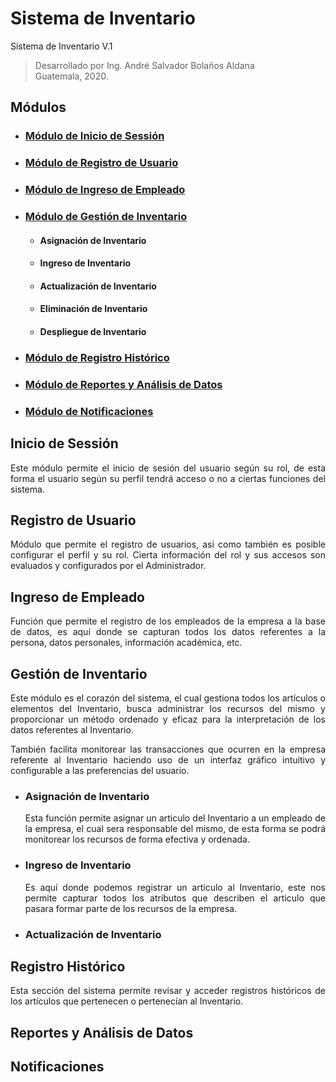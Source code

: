 # Sistema de Inventario

Sistema de Inventario V.1
>Desarrollado por Ing. André Salvador Bolaños Aldana  
Guatemala, 2020.

## Módulos

- ### [Módulo de Inicio de Sessión](#Inicio-de-Sessión)
- ### [Módulo de Registro de Usuario](#Registro-de-Usuario)
- ### [Módulo de Ingreso de Empleado](#Ingreso-de-Empleado)
- ### [Módulo de Gestión de Inventario](#Gestión-de-Inventario)
    - #### Asignación de Inventario
    - #### Ingreso de Inventario
    - #### Actualización de Inventario
    - #### Eliminación de Inventario
    - #### Despliegue de Inventario
- ### [Módulo de Registro Histórico](#Registro-Histórico)
- ### [Módulo de Reportes y Análisis de Datos](#Reportes-y-Análisis-de-Datos)
- ### [Módulo de Notificaciones](#Notificaciones)

<div style="text-align: justify">

## Inicio de Sessión

Este módulo permite el inicio de sesión del usuario según su rol, de esta forma el usuario según su perfil tendrá acceso o no a ciertas funciones del sistema.

## Registro de Usuario

Módulo que permite el registro de usuarios, asi como también es posible configurar el perfil y su rol. Cierta información del rol y sus accesos son evaluados y configurados por el Administrador.

## Ingreso de Empleado

Función que permite el registro de los empleados de la empresa a la base de datos, es aquí donde se capturan todos los datos referentes a la persona, datos personales, información académica, etc.

## Gestión de Inventario

Este módulo es el corazón del sistema, el cual gestiona todos los artículos o elementos del Inventario, busca administrar los recursos del mismo y proporcionar un método ordenado y eficaz para la interpretación de los datos referentes al Inventario.

También facilita monitorear las transacciones que ocurren en la empresa referente al Inventario haciendo uso de un interfaz gráfico intuitivo y configurable a las preferencias del usuario.

- ### Asignación de Inventario

    Esta función permite asignar un articulo del Inventario a un empleado de la empresa, el cual sera responsable del mismo, de esta forma se podrá monitorear los recursos de forma efectiva y ordenada.

- ### Ingreso de Inventario

    Es aquí donde podemos registrar un articulo al Inventario, este nos permite capturar todos los atributos que describen el articulo que pasara formar parte de los recursos de la empresa.

- ### Actualización de Inventario



## Registro Histórico

Esta sección del sistema permite revisar y acceder registros históricos de los artículos que pertenecen o pertenecían al Inventario. 

## Reportes y Análisis de Datos



## Notificaciones

</div>
